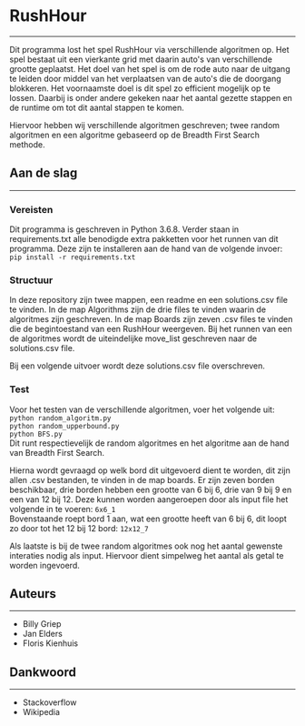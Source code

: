 # RushHour

---

Dit programma lost het spel RushHour via verschillende algoritmen op. Het spel bestaat uit een vierkante grid met daarin auto's van verschillende grootte geplaatst. Het doel van het spel is om de rode auto naar de uitgang te leiden door middel van het verplaatsen van de auto's die de doorgang blokkeren. Het voornaamste doel is dit spel zo efficient mogelijk op te lossen. Daarbij is onder andere gekeken naar het aantal gezette stappen en de runtime om tot dit aantal stappen te komen.


Hiervoor hebben wij verschillende algoritmen geschreven; twee random algoritmen en een algoritme gebaseerd op de Breadth First Search methode.

## Aan de slag

---

### Vereisten

Dit programma is geschreven in Python 3.6.8. Verder staan in requirements.txt alle benodigde extra pakketten voor het runnen van dit programma. Deze zijn te installeren aan de hand van de volgende invoer:  
`pip install -r requirements.txt`

### Structuur

In deze repository zijn twee mappen, een readme en een solutions.csv file te vinden. In de map Algorithms zijn de drie files te vinden waarin de algoritmes zijn geschreven. In de map Boards zijn zeven .csv files te vinden die de begintoestand van een RushHour weergeven. Bij het runnen van een de algoritmes wordt de uiteindelijke move_list geschreven naar de solutions.csv file.

Bij een volgende uitvoer wordt deze solutions.csv file overschreven.

### Test

Voor het testen van de verschillende algoritmen, voer het volgende uit:  
`python random_algoritm.py`  
`python random_upperbound.py`  
`python BFS.py`      
Dit runt respectievelijk de random algoritmes en het algoritme aan de hand van Breadth First Search.


Hierna wordt gevraagd op welk bord dit uitgevoerd dient te worden, dit zijn allen .csv bestanden, te vinden in de map boards. Er zijn zeven borden beschikbaar, drie borden hebben een grootte van 6 bij 6, drie van 9 bij 9 en een van 12 bij 12. Deze kunnen worden aangeroepen door als input file het volgende in te voeren:
`6x6_1`  
Bovenstaande roept bord 1 aan, wat een grootte heeft van 6 bij 6, dit loopt zo door tot het 12 bij 12 bord:
`12x12_7`  


Als laatste is bij de twee random algoritmes ook nog het aantal gewenste interaties nodig als input. Hiervoor dient simpelweg het aantal als getal te worden ingevoerd.

## Auteurs

---

* Billy Griep
* Jan Elders
* Floris Kienhuis

## Dankwoord

---

* Stackoverflow
* Wikipedia
